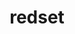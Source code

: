 ---
title: "redset"
layout: cache
categories: [package, develop]
meta: {"compilers": ["cce@18.0.0", "gcc@11.1.0", "gcc@11.4.0", "gcc@7.5.0", "intel-oneapi-compilers@2025.1.0"], "num_specs": 100, "num_specs_by_stack": {"data-vis-sdk": 17, "e4s": 22, "e4s-cray-rhel": 11, "e4s-neoverse-v2": 22, "e4s-oneapi": 12, "radiuss": 16, "root": 100}, "oss": ["rhel8", "ubuntu18.04", "ubuntu20.04", "ubuntu22.04"], "platforms": ["linux"], "stacks": ["data-vis-sdk", "e4s", "e4s-cray-rhel", "e4s-neoverse-v2", "e4s-oneapi", "radiuss", "root"], "targets": ["neoverse_v2", "x86_64_v3"], "versions": ["0.4.0"]}
spec_details: [{"compiler": "gcc@11.4.0", "hash": "2bgnkifylo3zjkgcc5cz5raj4d6imc6c", "os": "ubuntu22.04", "platform": "linux", "size": "-", "stacks": ["e4s-neoverse-v2", "root"], "target": "neoverse_v2", "variants": ["build_system=cmake", "build_type=Release", "~cuda", "generator=make", "~ipo", "~openmp", "~pthreads", "+shared"], "versions": ["0.4.0"]}, {"compiler": "cce@18.0.0", "hash": "2lxltnb2ak6dnpgoxljpudcuwdqil7e4", "os": "rhel8", "platform": "linux", "size": "-", "stacks": ["e4s-cray-rhel", "root"], "target": "x86_64_v3", "variants": ["build_system=cmake", "build_type=Release", "~cuda", "generator=make", "~ipo", "~openmp", "~pthreads", "+shared"], "versions": ["0.4.0"]}, {"compiler": "gcc@11.1.0", "hash": "2pfltbrmk6gktiqtb6ahcqadb6nrdjuj", "os": "ubuntu20.04", "platform": "linux", "size": "-", "stacks": ["data-vis-sdk", "root"], "target": "x86_64_v3", "variants": ["build_system=cmake", "build_type=Release", "~cuda", "generator=make", "~ipo", "~openmp", "~pthreads", "+shared"], "versions": ["0.4.0"]}, {"compiler": "gcc@11.4.0", "hash": "2wc4laueencw2z6ujaabi6yty2wim6py", "os": "ubuntu22.04", "platform": "linux", "size": "-", "stacks": ["e4s", "root"], "target": "x86_64_v3", "variants": ["build_system=cmake", "build_type=Release", "~cuda", "generator=make", "~ipo", "~openmp", "~pthreads", "+shared"], "versions": ["0.4.0"]}, {"compiler": "gcc@11.4.0", "hash": "3khqqhdj366ypf5tofgbcq4mjpse5def", "os": "ubuntu22.04", "platform": "linux", "size": "-", "stacks": ["e4s", "root"], "target": "x86_64_v3", "variants": ["build_system=cmake", "build_type=Release", "~cuda", "generator=make", "~ipo", "~openmp", "~pthreads", "+shared"], "versions": ["0.4.0"]}, {"compiler": "cce@18.0.0", "hash": "4vuhfk27q5jkczlnpid7xiwi3d6adq6e", "os": "rhel8", "platform": "linux", "size": "-", "stacks": ["e4s-cray-rhel", "root"], "target": "x86_64_v3", "variants": ["build_system=cmake", "build_type=Release", "~cuda", "generator=make", "~ipo", "~openmp", "~pthreads", "+shared"], "versions": ["0.4.0"]}, {"compiler": "gcc@11.1.0", "hash": "4yr2qa5lyispv5p6gxyosw5leuk7lrax", "os": "ubuntu20.04", "platform": "linux", "size": "-", "stacks": ["data-vis-sdk", "root"], "target": "x86_64_v3", "variants": ["build_system=cmake", "build_type=Release", "~cuda", "generator=make", "~ipo", "~openmp", "~pthreads", "+shared"], "versions": ["0.4.0"]}, {"compiler": "gcc@11.4.0", "hash": "4yxfwldxdfmsovcpyrgyn57po5t7imew", "os": "ubuntu22.04", "platform": "linux", "size": "-", "stacks": ["e4s-neoverse-v2", "root"], "target": "neoverse_v2", "variants": ["build_system=cmake", "build_type=Release", "~cuda", "generator=make", "~ipo", "~openmp", "~pthreads", "+shared"], "versions": ["0.4.0"]}, {"compiler": "gcc@7.5.0", "hash": "5co76c5bnjptcwysbbsq2onnnpwkmwau", "os": "ubuntu18.04", "platform": "linux", "size": "-", "stacks": ["radiuss", "root"], "target": "x86_64_v3", "variants": ["build_system=cmake", "build_type=Release", "~cuda", "generator=make", "~ipo", "~openmp", "~pthreads", "+shared"], "versions": ["0.4.0"]}, {"compiler": "intel-oneapi-compilers@2025.1.0", "hash": "5dhi4p2i3vsxt6g37hszezmvyfc7a36x", "os": "ubuntu22.04", "platform": "linux", "size": "-", "stacks": ["e4s-oneapi", "root"], "target": "x86_64_v3", "variants": ["build_system=cmake", "build_type=Release", "~cuda", "generator=make", "~ipo", "~openmp", "~pthreads", "+shared"], "versions": ["0.4.0"]}, {"compiler": "gcc@7.5.0", "hash": "6h7joadq3y32cpnaefbe66ggqgaj5mbh", "os": "ubuntu18.04", "platform": "linux", "size": "-", "stacks": ["radiuss", "root"], "target": "x86_64_v3", "variants": ["build_system=cmake", "build_type=Release", "~cuda", "generator=make", "~ipo", "~openmp", "~pthreads", "+shared"], "versions": ["0.4.0"]}, {"compiler": "gcc@11.4.0", "hash": "6id275aetbralo4d2bu4tlqpvfpfalhm", "os": "ubuntu22.04", "platform": "linux", "size": "-", "stacks": ["e4s", "root"], "target": "x86_64_v3", "variants": ["build_system=cmake", "build_type=Release", "~cuda", "generator=make", "~ipo", "~openmp", "~pthreads", "+shared"], "versions": ["0.4.0"]}, {"compiler": "gcc@11.4.0", "hash": "6x7r2wrlgn2v4qwtd4vfcksasfrplbbk", "os": "ubuntu22.04", "platform": "linux", "size": "-", "stacks": ["e4s-neoverse-v2", "root"], "target": "neoverse_v2", "variants": ["build_system=cmake", "build_type=Release", "~cuda", "generator=make", "~ipo", "~openmp", "~pthreads", "+shared"], "versions": ["0.4.0"]}, {"compiler": "gcc@11.4.0", "hash": "7e4pjgorsnc4lza254qbyfnymuuthsom", "os": "ubuntu22.04", "platform": "linux", "size": "-", "stacks": ["e4s", "root"], "target": "x86_64_v3", "variants": ["build_system=cmake", "build_type=Release", "~cuda", "generator=make", "~ipo", "~openmp", "~pthreads", "+shared"], "versions": ["0.4.0"]}, {"compiler": "gcc@11.1.0", "hash": "7t6t333664xgyzf3u2sg4fynmvllco52", "os": "ubuntu20.04", "platform": "linux", "size": "-", "stacks": ["data-vis-sdk", "root"], "target": "x86_64_v3", "variants": ["build_system=cmake", "build_type=Release", "~cuda", "generator=make", "~ipo", "~openmp", "~pthreads", "+shared"], "versions": ["0.4.0"]}, {"compiler": "gcc@11.4.0", "hash": "ajj4pbsqd4uh3domv7oi5o6tod5ibrps", "os": "ubuntu22.04", "platform": "linux", "size": "-", "stacks": ["e4s-neoverse-v2", "root"], "target": "neoverse_v2", "variants": ["build_system=cmake", "build_type=Release", "~cuda", "generator=make", "~ipo", "~openmp", "~pthreads", "+shared"], "versions": ["0.4.0"]}, {"compiler": "gcc@11.4.0", "hash": "als5fjk3rmncnuphkpjkrfuod6rohqj2", "os": "ubuntu22.04", "platform": "linux", "size": "-", "stacks": ["e4s", "root"], "target": "x86_64_v3", "variants": ["build_system=cmake", "build_type=Release", "~cuda", "generator=make", "~ipo", "~openmp", "~pthreads", "+shared"], "versions": ["0.4.0"]}, {"compiler": "intel-oneapi-compilers@2025.1.0", "hash": "b72drirnuxtoyvd7rt4zpflzzxthsidh", "os": "ubuntu22.04", "platform": "linux", "size": "-", "stacks": ["e4s-oneapi", "root"], "target": "x86_64_v3", "variants": ["build_system=cmake", "build_type=Release", "~cuda", "generator=make", "~ipo", "~openmp", "~pthreads", "+shared"], "versions": ["0.4.0"]}, {"compiler": "gcc@11.4.0", "hash": "bj22p6vefcteaeyewu7igwz6tts2hv5m", "os": "ubuntu22.04", "platform": "linux", "size": "-", "stacks": ["e4s-neoverse-v2", "root"], "target": "neoverse_v2", "variants": ["build_system=cmake", "build_type=Release", "~cuda", "generator=make", "~ipo", "~openmp", "~pthreads", "+shared"], "versions": ["0.4.0"]}, {"compiler": "cce@18.0.0", "hash": "bkb4rntkwq2i4fes6hnbg3vvwy7j4fxv", "os": "rhel8", "platform": "linux", "size": "-", "stacks": ["e4s-cray-rhel", "root"], "target": "x86_64_v3", "variants": ["build_system=cmake", "build_type=Release", "~cuda", "generator=make", "~ipo", "~openmp", "~pthreads", "+shared"], "versions": ["0.4.0"]}, {"compiler": "gcc@11.4.0", "hash": "bkcz3o2gm2hyakrldafrjpla56ff6cnx", "os": "ubuntu22.04", "platform": "linux", "size": "-", "stacks": ["e4s-neoverse-v2", "root"], "target": "neoverse_v2", "variants": ["build_system=cmake", "build_type=Release", "~cuda", "generator=make", "~ipo", "~openmp", "~pthreads", "+shared"], "versions": ["0.4.0"]}, {"compiler": "gcc@11.4.0", "hash": "bkivmfwid22f736fqvovexssidgnstbx", "os": "ubuntu22.04", "platform": "linux", "size": "-", "stacks": ["e4s", "root"], "target": "x86_64_v3", "variants": ["build_system=cmake", "build_type=Release", "~cuda", "generator=make", "~ipo", "~openmp", "~pthreads", "+shared"], "versions": ["0.4.0"]}, {"compiler": "intel-oneapi-compilers@2025.1.0", "hash": "blrl4vpbh5t5iv23jvnicb4xbzxsro3b", "os": "ubuntu22.04", "platform": "linux", "size": "-", "stacks": ["e4s-oneapi", "root"], "target": "x86_64_v3", "variants": ["build_system=cmake", "build_type=Release", "~cuda", "generator=make", "~ipo", "~openmp", "~pthreads", "+shared"], "versions": ["0.4.0"]}, {"compiler": "gcc@11.4.0", "hash": "bog3nwtmid5i2g4yqh2kng2lpetd3ijl", "os": "ubuntu22.04", "platform": "linux", "size": "-", "stacks": ["e4s", "root"], "target": "x86_64_v3", "variants": ["build_system=cmake", "build_type=Release", "~cuda", "generator=make", "~ipo", "~openmp", "~pthreads", "+shared"], "versions": ["0.4.0"]}, {"compiler": "gcc@11.1.0", "hash": "c3g7fw4vv4vvqdvuvwatuvnf342cvjio", "os": "ubuntu20.04", "platform": "linux", "size": "-", "stacks": ["data-vis-sdk", "root"], "target": "x86_64_v3", "variants": ["build_system=cmake", "build_type=Release", "~cuda", "generator=make", "~ipo", "~openmp", "~pthreads", "+shared"], "versions": ["0.4.0"]}, {"compiler": "gcc@11.4.0", "hash": "com6f4tkkgl4zz5b65roqwudpnpfvv2r", "os": "ubuntu22.04", "platform": "linux", "size": "-", "stacks": ["e4s-neoverse-v2", "root"], "target": "neoverse_v2", "variants": ["build_system=cmake", "build_type=Release", "~cuda", "generator=make", "~ipo", "~openmp", "~pthreads", "+shared"], "versions": ["0.4.0"]}, {"compiler": "gcc@11.4.0", "hash": "ctsdrrwzyevvnbaaytvtjmqijjgklrxx", "os": "ubuntu22.04", "platform": "linux", "size": "-", "stacks": ["e4s-neoverse-v2", "root"], "target": "neoverse_v2", "variants": ["build_system=cmake", "build_type=Release", "~cuda", "generator=make", "~ipo", "~openmp", "~pthreads", "+shared"], "versions": ["0.4.0"]}, {"compiler": "gcc@11.4.0", "hash": "cy4ok7pwwjxded6qdbojinaof5gdlzux", "os": "ubuntu22.04", "platform": "linux", "size": "-", "stacks": ["e4s", "root"], "target": "x86_64_v3", "variants": ["build_system=cmake", "build_type=Release", "~cuda", "generator=make", "~ipo", "~openmp", "~pthreads", "+shared"], "versions": ["0.4.0"]}, {"compiler": "cce@18.0.0", "hash": "de6gevz6hl4kux667rzfpl2obhviubcp", "os": "rhel8", "platform": "linux", "size": "-", "stacks": ["e4s-cray-rhel", "root"], "target": "x86_64_v3", "variants": ["build_system=cmake", "build_type=Release", "~cuda", "generator=make", "~ipo", "~openmp", "~pthreads", "+shared"], "versions": ["0.4.0"]}, {"compiler": "gcc@11.1.0", "hash": "dfvussuufamglyp7g6sk7u7qv7uib7kc", "os": "ubuntu20.04", "platform": "linux", "size": "-", "stacks": ["data-vis-sdk", "root"], "target": "x86_64_v3", "variants": ["build_system=cmake", "build_type=Release", "~cuda", "generator=make", "~ipo", "~openmp", "~pthreads", "+shared"], "versions": ["0.4.0"]}, {"compiler": "gcc@11.4.0", "hash": "dqq7aw2tanxuvxc7kr2b6hwcwrhazcug", "os": "ubuntu22.04", "platform": "linux", "size": "-", "stacks": ["e4s-neoverse-v2", "root"], "target": "neoverse_v2", "variants": ["build_system=cmake", "build_type=Release", "~cuda", "generator=make", "~ipo", "~openmp", "~pthreads", "+shared"], "versions": ["0.4.0"]}, {"compiler": "gcc@11.4.0", "hash": "dvrvjwvzccl7bj4dzntz4vv4h5unwe2g", "os": "ubuntu22.04", "platform": "linux", "size": "-", "stacks": ["e4s-neoverse-v2", "root"], "target": "neoverse_v2", "variants": ["build_system=cmake", "build_type=Release", "~cuda", "generator=make", "~ipo", "~openmp", "~pthreads", "+shared"], "versions": ["0.4.0"]}, {"compiler": "cce@18.0.0", "hash": "dvteclocawqralq435wcaq3qtohemi54", "os": "rhel8", "platform": "linux", "size": "-", "stacks": ["e4s-cray-rhel", "root"], "target": "x86_64_v3", "variants": ["build_system=cmake", "build_type=Release", "~cuda", "generator=make", "~ipo", "~openmp", "~pthreads", "+shared"], "versions": ["0.4.0"]}, {"compiler": "intel-oneapi-compilers@2025.1.0", "hash": "e4r4qmep6sigfbqutcxxe5wlf322237x", "os": "ubuntu22.04", "platform": "linux", "size": "-", "stacks": ["e4s-oneapi", "root"], "target": "x86_64_v3", "variants": ["build_system=cmake", "build_type=Release", "~cuda", "generator=make", "~ipo", "~openmp", "~pthreads", "+shared"], "versions": ["0.4.0"]}, {"compiler": "gcc@11.1.0", "hash": "egm4rn6kaiae6qxv4vwwawtzhpokntyg", "os": "ubuntu20.04", "platform": "linux", "size": "-", "stacks": ["data-vis-sdk", "root"], "target": "x86_64_v3", "variants": ["build_system=cmake", "build_type=Release", "~cuda", "generator=make", "~ipo", "~openmp", "~pthreads", "+shared"], "versions": ["0.4.0"]}, {"compiler": "gcc@11.4.0", "hash": "egogun4wz5d5mptj3ojqbbicv5bglufy", "os": "ubuntu22.04", "platform": "linux", "size": "-", "stacks": ["e4s", "root"], "target": "x86_64_v3", "variants": ["build_system=cmake", "build_type=Release", "~cuda", "generator=make", "~ipo", "~openmp", "~pthreads", "+shared"], "versions": ["0.4.0"]}, {"compiler": "gcc@11.4.0", "hash": "f2dgbe5yqiporsk2j5kwwq7fk6poog3k", "os": "ubuntu22.04", "platform": "linux", "size": "-", "stacks": ["e4s-neoverse-v2", "root"], "target": "neoverse_v2", "variants": ["build_system=cmake", "build_type=Release", "~cuda", "generator=make", "~ipo", "~openmp", "~pthreads", "+shared"], "versions": ["0.4.0"]}, {"compiler": "gcc@7.5.0", "hash": "ft636mclnp7ofomnwynun2blia77a2be", "os": "ubuntu18.04", "platform": "linux", "size": "-", "stacks": ["radiuss", "root"], "target": "x86_64_v3", "variants": ["build_system=cmake", "build_type=Release", "~cuda", "generator=make", "~ipo", "~openmp", "~pthreads", "+shared"], "versions": ["0.4.0"]}, {"compiler": "gcc@11.4.0", "hash": "fxtmx2l4nx2wpg4ttowp7eut7mqoz6x3", "os": "ubuntu22.04", "platform": "linux", "size": "-", "stacks": ["e4s-neoverse-v2", "root"], "target": "neoverse_v2", "variants": ["build_system=cmake", "build_type=Release", "~cuda", "generator=make", "~ipo", "~openmp", "~pthreads", "+shared"], "versions": ["0.4.0"]}, {"compiler": "gcc@11.1.0", "hash": "g3zz3cjfqcreuy52b42vvfa3wcg7rem2", "os": "ubuntu20.04", "platform": "linux", "size": "-", "stacks": ["data-vis-sdk", "root"], "target": "x86_64_v3", "variants": ["build_system=cmake", "build_type=Release", "~cuda", "generator=make", "~ipo", "~openmp", "~pthreads", "+shared"], "versions": ["0.4.0"]}, {"compiler": "gcc@7.5.0", "hash": "gbzgjbf2joiufn7vll5jbxwjzzzpwsow", "os": "ubuntu18.04", "platform": "linux", "size": "-", "stacks": ["radiuss", "root"], "target": "x86_64_v3", "variants": ["build_system=cmake", "build_type=Release", "~cuda", "generator=make", "~ipo", "~openmp", "~pthreads", "+shared"], "versions": ["0.4.0"]}, {"compiler": "gcc@11.4.0", "hash": "gvl3xkfznv6pmhq5x7vhf2zwvlu4q6kk", "os": "ubuntu22.04", "platform": "linux", "size": "-", "stacks": ["e4s-neoverse-v2", "root"], "target": "neoverse_v2", "variants": ["build_system=cmake", "build_type=Release", "~cuda", "generator=make", "~ipo", "~openmp", "~pthreads", "+shared"], "versions": ["0.4.0"]}, {"compiler": "gcc@7.5.0", "hash": "h5ltqx7brhwymj767zuccmyxhsasx4xf", "os": "ubuntu18.04", "platform": "linux", "size": "-", "stacks": ["radiuss", "root"], "target": "x86_64_v3", "variants": ["build_system=cmake", "build_type=Release", "~cuda", "generator=make", "~ipo", "~openmp", "~pthreads", "+shared"], "versions": ["0.4.0"]}, {"compiler": "gcc@7.5.0", "hash": "heuz2465puvtkl33lkuru6tazdz4i5zt", "os": "ubuntu18.04", "platform": "linux", "size": "-", "stacks": ["radiuss", "root"], "target": "x86_64_v3", "variants": ["build_system=cmake", "build_type=Release", "~cuda", "generator=make", "~ipo", "~openmp", "~pthreads", "+shared"], "versions": ["0.4.0"]}, {"compiler": "gcc@7.5.0", "hash": "hf2zkf6r2jhlpirl4kutestuomfdbmwd", "os": "ubuntu18.04", "platform": "linux", "size": "-", "stacks": ["radiuss", "root"], "target": "x86_64_v3", "variants": ["build_system=cmake", "build_type=Release", "~cuda", "generator=make", "~ipo", "~openmp", "~pthreads", "+shared"], "versions": ["0.4.0"]}, {"compiler": "intel-oneapi-compilers@2025.1.0", "hash": "hx65juyvqvojzgnr6wfjitmss3oknwff", "os": "ubuntu22.04", "platform": "linux", "size": "-", "stacks": ["e4s-oneapi", "root"], "target": "x86_64_v3", "variants": ["build_system=cmake", "build_type=Release", "~cuda", "generator=make", "~ipo", "~openmp", "~pthreads", "+shared"], "versions": ["0.4.0"]}, {"compiler": "gcc@7.5.0", "hash": "i3qiuntu6yg6wdk6kbgta3azeklazabo", "os": "ubuntu18.04", "platform": "linux", "size": "-", "stacks": ["radiuss", "root"], "target": "x86_64_v3", "variants": ["build_system=cmake", "build_type=Release", "~cuda", "generator=make", "~ipo", "~openmp", "~pthreads", "+shared"], "versions": ["0.4.0"]}, {"compiler": "gcc@7.5.0", "hash": "i6cvoxvnomdgpslmimrfd4aj3pps6uva", "os": "ubuntu18.04", "platform": "linux", "size": "-", "stacks": ["radiuss", "root"], "target": "x86_64_v3", "variants": ["build_system=cmake", "build_type=Release", "~cuda", "generator=make", "~ipo", "~openmp", "~pthreads", "+shared"], "versions": ["0.4.0"]}, {"compiler": "intel-oneapi-compilers@2025.1.0", "hash": "j72xuajvjfzvgziqs44aynn43oki53uz", "os": "ubuntu22.04", "platform": "linux", "size": "-", "stacks": ["e4s-oneapi", "root"], "target": "x86_64_v3", "variants": ["build_system=cmake", "build_type=Release", "~cuda", "generator=make", "~ipo", "~openmp", "~pthreads", "+shared"], "versions": ["0.4.0"]}, {"compiler": "gcc@11.4.0", "hash": "jcnudl3d34mfbao6dkaf3lzzy4llblbg", "os": "ubuntu22.04", "platform": "linux", "size": "-", "stacks": ["e4s-neoverse-v2", "root"], "target": "neoverse_v2", "variants": ["build_system=cmake", "build_type=Release", "~cuda", "generator=make", "~ipo", "~openmp", "~pthreads", "+shared"], "versions": ["0.4.0"]}, {"compiler": "cce@18.0.0", "hash": "jspeokial4ybm7dzm3yxvsemxdv4eahl", "os": "rhel8", "platform": "linux", "size": "-", "stacks": ["e4s-cray-rhel", "root"], "target": "x86_64_v3", "variants": ["build_system=cmake", "build_type=Release", "~cuda", "generator=make", "~ipo", "~openmp", "~pthreads", "+shared"], "versions": ["0.4.0"]}, {"compiler": "intel-oneapi-compilers@2025.1.0", "hash": "jy5j77p22cf4tgnjkwrtmjazaya23hhw", "os": "ubuntu22.04", "platform": "linux", "size": "-", "stacks": ["e4s-oneapi", "root"], "target": "x86_64_v3", "variants": ["build_system=cmake", "build_type=Release", "~cuda", "generator=make", "~ipo", "~openmp", "~pthreads", "+shared"], "versions": ["0.4.0"]}, {"compiler": "gcc@7.5.0", "hash": "k47rtnwxb5sb64eqjiaasyhcsts4smqg", "os": "ubuntu18.04", "platform": "linux", "size": "-", "stacks": ["radiuss", "root"], "target": "x86_64_v3", "variants": ["build_system=cmake", "build_type=Release", "~cuda", "generator=make", "~ipo", "~openmp", "~pthreads", "+shared"], "versions": ["0.4.0"]}, {"compiler": "gcc@11.4.0", "hash": "ke3qqqny533ky5b3a3ul5hh47vbn2wzy", "os": "ubuntu22.04", "platform": "linux", "size": "-", "stacks": ["e4s", "root"], "target": "x86_64_v3", "variants": ["build_system=cmake", "build_type=Release", "~cuda", "generator=make", "~ipo", "~openmp", "~pthreads", "+shared"], "versions": ["0.4.0"]}, {"compiler": "gcc@11.4.0", "hash": "kh3l527izv5gl4wej4dostcrzkkoosav", "os": "ubuntu22.04", "platform": "linux", "size": "-", "stacks": ["e4s", "root"], "target": "x86_64_v3", "variants": ["build_system=cmake", "build_type=Release", "~cuda", "generator=make", "~ipo", "~openmp", "~pthreads", "+shared"], "versions": ["0.4.0"]}, {"compiler": "gcc@7.5.0", "hash": "kwcte26hnlzyw77fjbhexzcmvkmobxfo", "os": "ubuntu18.04", "platform": "linux", "size": "-", "stacks": ["radiuss", "root"], "target": "x86_64_v3", "variants": ["build_system=cmake", "build_type=Release", "~cuda", "generator=make", "~ipo", "~openmp", "~pthreads", "+shared"], "versions": ["0.4.0"]}, {"compiler": "gcc@11.4.0", "hash": "kwepbjuggn56a5eleqecqenaq2bgeyfs", "os": "ubuntu22.04", "platform": "linux", "size": "-", "stacks": ["e4s-neoverse-v2", "root"], "target": "neoverse_v2", "variants": ["build_system=cmake", "build_type=Release", "~cuda", "generator=make", "~ipo", "~openmp", "~pthreads", "+shared"], "versions": ["0.4.0"]}, {"compiler": "gcc@11.1.0", "hash": "ljs7jae6aepc7uw5hmxbccogp2gi7msa", "os": "ubuntu20.04", "platform": "linux", "size": "-", "stacks": ["data-vis-sdk", "root"], "target": "x86_64_v3", "variants": ["build_system=cmake", "build_type=Release", "~cuda", "generator=make", "~ipo", "~openmp", "~pthreads", "+shared"], "versions": ["0.4.0"]}, {"compiler": "gcc@11.4.0", "hash": "lkgtleogwbbycxh2xntd5ybsyerfped5", "os": "ubuntu22.04", "platform": "linux", "size": "-", "stacks": ["e4s-neoverse-v2", "root"], "target": "neoverse_v2", "variants": ["build_system=cmake", "build_type=Release", "~cuda", "generator=make", "~ipo", "~openmp", "~pthreads", "+shared"], "versions": ["0.4.0"]}, {"compiler": "gcc@11.4.0", "hash": "m4o25npu6ez76hkd5zeeok2vitr36cmc", "os": "ubuntu22.04", "platform": "linux", "size": "-", "stacks": ["e4s", "root"], "target": "x86_64_v3", "variants": ["build_system=cmake", "build_type=Release", "~cuda", "generator=make", "~ipo", "~openmp", "~pthreads", "+shared"], "versions": ["0.4.0"]}, {"compiler": "gcc@11.4.0", "hash": "m5buwfhwmmn5nohppuhfuae2b6hswqxu", "os": "ubuntu22.04", "platform": "linux", "size": "-", "stacks": ["e4s-neoverse-v2", "root"], "target": "neoverse_v2", "variants": ["build_system=cmake", "build_type=Release", "~cuda", "generator=make", "~ipo", "~openmp", "~pthreads", "+shared"], "versions": ["0.4.0"]}, {"compiler": "cce@18.0.0", "hash": "mbm4j5ddvdnajwapar7kncl2hcujp5hp", "os": "rhel8", "platform": "linux", "size": "-", "stacks": ["e4s-cray-rhel", "root"], "target": "x86_64_v3", "variants": ["build_system=cmake", "build_type=Release", "~cuda", "generator=make", "~ipo", "~openmp", "~pthreads", "+shared"], "versions": ["0.4.0"]}, {"compiler": "gcc@11.4.0", "hash": "mdzsiyrbqduyz7kfzdo43vqqrybxhhe3", "os": "ubuntu22.04", "platform": "linux", "size": "-", "stacks": ["e4s-neoverse-v2", "root"], "target": "neoverse_v2", "variants": ["build_system=cmake", "build_type=Release", "~cuda", "generator=make", "~ipo", "~openmp", "~pthreads", "+shared"], "versions": ["0.4.0"]}, {"compiler": "intel-oneapi-compilers@2025.1.0", "hash": "n5b35l4s24cb323ltat7cx6dgu5i7ynp", "os": "ubuntu22.04", "platform": "linux", "size": "-", "stacks": ["e4s-oneapi", "root"], "target": "x86_64_v3", "variants": ["build_system=cmake", "build_type=Release", "~cuda", "generator=make", "~ipo", "~openmp", "~pthreads", "+shared"], "versions": ["0.4.0"]}, {"compiler": "gcc@11.1.0", "hash": "n5jhcppuurmw3pavclcmmuti3yjab6rc", "os": "ubuntu20.04", "platform": "linux", "size": "-", "stacks": ["data-vis-sdk", "root"], "target": "x86_64_v3", "variants": ["build_system=cmake", "build_type=Release", "~cuda", "generator=make", "~ipo", "~openmp", "~pthreads", "+shared"], "versions": ["0.4.0"]}, {"compiler": "intel-oneapi-compilers@2025.1.0", "hash": "nqbyjzvjm4dg55cz4hexbn6xdrfaegxy", "os": "ubuntu22.04", "platform": "linux", "size": "-", "stacks": ["e4s-oneapi", "root"], "target": "x86_64_v3", "variants": ["build_system=cmake", "build_type=Release", "~cuda", "generator=make", "~ipo", "~openmp", "~pthreads", "+shared"], "versions": ["0.4.0"]}, {"compiler": "gcc@11.4.0", "hash": "p35nma2bqwjxxorubpaglguaofsc6que", "os": "ubuntu22.04", "platform": "linux", "size": "-", "stacks": ["e4s", "root"], "target": "x86_64_v3", "variants": ["build_system=cmake", "build_type=Release", "~cuda", "generator=make", "~ipo", "~openmp", "~pthreads", "+shared"], "versions": ["0.4.0"]}, {"compiler": "gcc@11.4.0", "hash": "piixe57kughqbh5rae2xt6ggw7am7z7x", "os": "ubuntu22.04", "platform": "linux", "size": "-", "stacks": ["e4s", "root"], "target": "x86_64_v3", "variants": ["build_system=cmake", "build_type=Release", "~cuda", "generator=make", "~ipo", "~openmp", "~pthreads", "+shared"], "versions": ["0.4.0"]}, {"compiler": "gcc@11.4.0", "hash": "pnfpvvbfugi3edypve6u6tnczerfepxw", "os": "ubuntu22.04", "platform": "linux", "size": "-", "stacks": ["e4s", "root"], "target": "x86_64_v3", "variants": ["build_system=cmake", "build_type=Release", "~cuda", "generator=make", "~ipo", "~openmp", "~pthreads", "+shared"], "versions": ["0.4.0"]}, {"compiler": "gcc@7.5.0", "hash": "ppv6jfoaoq2tcnmykgdzckzhjbsn4ve2", "os": "ubuntu18.04", "platform": "linux", "size": "-", "stacks": ["radiuss", "root"], "target": "x86_64_v3", "variants": ["build_system=cmake", "build_type=Release", "~cuda", "generator=make", "~ipo", "~openmp", "~pthreads", "+shared"], "versions": ["0.4.0"]}, {"compiler": "gcc@11.4.0", "hash": "q7kgsg3dbuzojotj37kh7sjrazv6am72", "os": "ubuntu22.04", "platform": "linux", "size": "-", "stacks": ["e4s", "root"], "target": "x86_64_v3", "variants": ["build_system=cmake", "build_type=Release", "~cuda", "generator=make", "~ipo", "~openmp", "~pthreads", "+shared"], "versions": ["0.4.0"]}, {"compiler": "gcc@7.5.0", "hash": "qpcsixgbicntq6u6cwumat3kwck6hptt", "os": "ubuntu18.04", "platform": "linux", "size": "-", "stacks": ["radiuss", "root"], "target": "x86_64_v3", "variants": ["build_system=cmake", "build_type=Release", "~cuda", "generator=make", "~ipo", "~openmp", "~pthreads", "+shared"], "versions": ["0.4.0"]}, {"compiler": "gcc@11.4.0", "hash": "qwgvgd3zl7laig7j35aqfi75xqrcsumm", "os": "ubuntu22.04", "platform": "linux", "size": "-", "stacks": ["e4s", "root"], "target": "x86_64_v3", "variants": ["build_system=cmake", "build_type=Release", "~cuda", "generator=make", "~ipo", "~openmp", "~pthreads", "+shared"], "versions": ["0.4.0"]}, {"compiler": "gcc@11.4.0", "hash": "rb5wwl7vmejzwnyexdw5tatqzhnnhdvn", "os": "ubuntu22.04", "platform": "linux", "size": "-", "stacks": ["e4s", "root"], "target": "x86_64_v3", "variants": ["build_system=cmake", "build_type=Release", "~cuda", "generator=make", "~ipo", "~openmp", "~pthreads", "+shared"], "versions": ["0.4.0"]}, {"compiler": "gcc@11.4.0", "hash": "rl7pj7zp7jduqkauwcz2fl6qhh5w7yyl", "os": "ubuntu22.04", "platform": "linux", "size": "-", "stacks": ["e4s-neoverse-v2", "root"], "target": "neoverse_v2", "variants": ["build_system=cmake", "build_type=Release", "~cuda", "generator=make", "~ipo", "~openmp", "~pthreads", "+shared"], "versions": ["0.4.0"]}, {"compiler": "gcc@7.5.0", "hash": "rpntmt3rud6ffhh7taqxf6lodxnsnzi6", "os": "ubuntu18.04", "platform": "linux", "size": "-", "stacks": ["radiuss", "root"], "target": "x86_64_v3", "variants": ["build_system=cmake", "build_type=Release", "~cuda", "generator=make", "~ipo", "~openmp", "~pthreads", "+shared"], "versions": ["0.4.0"]}, {"compiler": "gcc@11.4.0", "hash": "rqquootxhtzzrn5aw4rxiaysa2clbjwj", "os": "ubuntu22.04", "platform": "linux", "size": "-", "stacks": ["e4s", "root"], "target": "x86_64_v3", "variants": ["build_system=cmake", "build_type=Release", "~cuda", "generator=make", "~ipo", "~openmp", "~pthreads", "+shared"], "versions": ["0.4.0"]}, {"compiler": "gcc@11.4.0", "hash": "rt3ksxlprlsecmj6u4o5o67gjm7j7md4", "os": "ubuntu22.04", "platform": "linux", "size": "-", "stacks": ["e4s-neoverse-v2", "root"], "target": "neoverse_v2", "variants": ["build_system=cmake", "build_type=Release", "~cuda", "generator=make", "~ipo", "~openmp", "~pthreads", "+shared"], "versions": ["0.4.0"]}, {"compiler": "gcc@7.5.0", "hash": "s735y7ue77fqp76x676yv44lazcdjid6", "os": "ubuntu18.04", "platform": "linux", "size": "-", "stacks": ["radiuss", "root"], "target": "x86_64_v3", "variants": ["build_system=cmake", "build_type=Release", "~cuda", "generator=make", "~ipo", "~openmp", "~pthreads", "+shared"], "versions": ["0.4.0"]}, {"compiler": "gcc@11.4.0", "hash": "sq3dxcu6gnw5g2ud7sow7bl7nwmmk53f", "os": "ubuntu22.04", "platform": "linux", "size": "-", "stacks": ["e4s", "root"], "target": "x86_64_v3", "variants": ["build_system=cmake", "build_type=Release", "~cuda", "generator=make", "~ipo", "~openmp", "~pthreads", "+shared"], "versions": ["0.4.0"]}, {"compiler": "cce@18.0.0", "hash": "tlylzpt565haaafot2dvdwf3ntlxqelp", "os": "rhel8", "platform": "linux", "size": "-", "stacks": ["e4s-cray-rhel", "root"], "target": "x86_64_v3", "variants": ["build_system=cmake", "build_type=Release", "~cuda", "generator=make", "~ipo", "~openmp", "~pthreads", "+shared"], "versions": ["0.4.0"]}, {"compiler": "gcc@11.4.0", "hash": "u66mnvz6grjchfoly7u2hheudptle5sk", "os": "ubuntu22.04", "platform": "linux", "size": "-", "stacks": ["e4s-neoverse-v2", "root"], "target": "neoverse_v2", "variants": ["build_system=cmake", "build_type=Release", "~cuda", "generator=make", "~ipo", "~openmp", "~pthreads", "+shared"], "versions": ["0.4.0"]}, {"compiler": "intel-oneapi-compilers@2025.1.0", "hash": "ufei6sn2ft6g2ap245iofuuu7ul2sb2w", "os": "ubuntu22.04", "platform": "linux", "size": "-", "stacks": ["e4s-oneapi", "root"], "target": "x86_64_v3", "variants": ["build_system=cmake", "build_type=Release", "~cuda", "generator=make", "~ipo", "~openmp", "~pthreads", "+shared"], "versions": ["0.4.0"]}, {"compiler": "gcc@11.1.0", "hash": "ulwhvgbbrphu7we5skygqkc3cr73uxnu", "os": "ubuntu20.04", "platform": "linux", "size": "-", "stacks": ["data-vis-sdk", "root"], "target": "x86_64_v3", "variants": ["build_system=cmake", "build_type=Release", "~cuda", "generator=make", "~ipo", "~openmp", "~pthreads", "+shared"], "versions": ["0.4.0"]}, {"compiler": "gcc@11.1.0", "hash": "vk6bluf6qylifkf76nh534o2tniaqa5w", "os": "ubuntu20.04", "platform": "linux", "size": "-", "stacks": ["data-vis-sdk", "root"], "target": "x86_64_v3", "variants": ["build_system=cmake", "build_type=Release", "~cuda", "generator=make", "~ipo", "~openmp", "~pthreads", "+shared"], "versions": ["0.4.0"]}, {"compiler": "intel-oneapi-compilers@2025.1.0", "hash": "w4e7nnbeyhpi4c3ahr5yh2mwzttmwkyo", "os": "ubuntu22.04", "platform": "linux", "size": "-", "stacks": ["e4s-oneapi", "root"], "target": "x86_64_v3", "variants": ["build_system=cmake", "build_type=Release", "~cuda", "generator=make", "~ipo", "~openmp", "~pthreads", "+shared"], "versions": ["0.4.0"]}, {"compiler": "gcc@11.1.0", "hash": "w7nxbdmzfqmzm5uks4naellx3aw7plv6", "os": "ubuntu20.04", "platform": "linux", "size": "-", "stacks": ["data-vis-sdk", "root"], "target": "x86_64_v3", "variants": ["build_system=cmake", "build_type=Release", "~cuda", "generator=make", "~ipo", "~openmp", "~pthreads", "+shared"], "versions": ["0.4.0"]}, {"compiler": "gcc@11.1.0", "hash": "w7zhhmbp4eyloigsljlisbapomdvd3es", "os": "ubuntu20.04", "platform": "linux", "size": "-", "stacks": ["data-vis-sdk", "root"], "target": "x86_64_v3", "variants": ["build_system=cmake", "build_type=Release", "~cuda", "generator=make", "~ipo", "~openmp", "~pthreads", "+shared"], "versions": ["0.4.0"]}, {"compiler": "gcc@7.5.0", "hash": "wtmo3fp5luimpxwowvguxs56a4q2jgyp", "os": "ubuntu18.04", "platform": "linux", "size": "-", "stacks": ["radiuss", "root"], "target": "x86_64_v3", "variants": ["build_system=cmake", "build_type=Release", "~cuda", "generator=make", "~ipo", "~openmp", "~pthreads", "+shared"], "versions": ["0.4.0"]}, {"compiler": "gcc@11.4.0", "hash": "x66qyc2xxbbuxjge2e5pdigzsu5psq5v", "os": "ubuntu22.04", "platform": "linux", "size": "-", "stacks": ["e4s-neoverse-v2", "root"], "target": "neoverse_v2", "variants": ["build_system=cmake", "build_type=Release", "~cuda", "generator=make", "~ipo", "~openmp", "~pthreads", "+shared"], "versions": ["0.4.0"]}, {"compiler": "cce@18.0.0", "hash": "x6wdvc2w5wqd757hvxoaorce74btbfpv", "os": "rhel8", "platform": "linux", "size": "-", "stacks": ["e4s-cray-rhel", "root"], "target": "x86_64_v3", "variants": ["build_system=cmake", "build_type=Release", "~cuda", "generator=make", "~ipo", "~openmp", "~pthreads", "+shared"], "versions": ["0.4.0"]}, {"compiler": "cce@18.0.0", "hash": "xzs76ray22ho4nv6di2n2fvlnwlp5wjt", "os": "rhel8", "platform": "linux", "size": "-", "stacks": ["e4s-cray-rhel", "root"], "target": "x86_64_v3", "variants": ["build_system=cmake", "build_type=Release", "~cuda", "generator=make", "~ipo", "~openmp", "~pthreads", "+shared"], "versions": ["0.4.0"]}, {"compiler": "intel-oneapi-compilers@2025.1.0", "hash": "ybhruy3qhdjvbqvjspsbt6yjdbz7g367", "os": "ubuntu22.04", "platform": "linux", "size": "-", "stacks": ["e4s-oneapi", "root"], "target": "x86_64_v3", "variants": ["build_system=cmake", "build_type=Release", "~cuda", "generator=make", "~ipo", "~openmp", "~pthreads", "+shared"], "versions": ["0.4.0"]}, {"compiler": "gcc@11.1.0", "hash": "ydhbzj6oiacsmcd4b5fqhgywbpuzfbv3", "os": "ubuntu20.04", "platform": "linux", "size": "-", "stacks": ["data-vis-sdk", "root"], "target": "x86_64_v3", "variants": ["build_system=cmake", "build_type=Release", "~cuda", "generator=make", "~ipo", "~openmp", "~pthreads", "+shared"], "versions": ["0.4.0"]}, {"compiler": "gcc@11.4.0", "hash": "yigryychoq4uxeezhokdqlgizp4p7mpd", "os": "ubuntu22.04", "platform": "linux", "size": "-", "stacks": ["e4s", "root"], "target": "x86_64_v3", "variants": ["build_system=cmake", "build_type=Release", "~cuda", "generator=make", "~ipo", "~openmp", "~pthreads", "+shared"], "versions": ["0.4.0"]}, {"compiler": "gcc@11.1.0", "hash": "ylq6pcenkbbbur6wa5cykoh5e6d2cl7s", "os": "ubuntu20.04", "platform": "linux", "size": "-", "stacks": ["data-vis-sdk", "root"], "target": "x86_64_v3", "variants": ["build_system=cmake", "build_type=Release", "~cuda", "generator=make", "~ipo", "~openmp", "~pthreads", "+shared"], "versions": ["0.4.0"]}, {"compiler": "cce@18.0.0", "hash": "z4yxz55zdpkjknazml4ly5rllaerpg24", "os": "rhel8", "platform": "linux", "size": "-", "stacks": ["e4s-cray-rhel", "root"], "target": "x86_64_v3", "variants": ["build_system=cmake", "build_type=Release", "~cuda", "generator=make", "~ipo", "~openmp", "~pthreads", "+shared"], "versions": ["0.4.0"]}, {"compiler": "gcc@11.1.0", "hash": "zd5o7znhy5hul5lapvyrer6btmyji4g2", "os": "ubuntu20.04", "platform": "linux", "size": "-", "stacks": ["data-vis-sdk", "root"], "target": "x86_64_v3", "variants": ["build_system=cmake", "build_type=Release", "~cuda", "generator=make", "~ipo", "~openmp", "~pthreads", "+shared"], "versions": ["0.4.0"]}, {"compiler": "gcc@11.4.0", "hash": "zmsx7yfdmtk3wbmlr27fxtc7wozf3elf", "os": "ubuntu22.04", "platform": "linux", "size": "-", "stacks": ["e4s", "root"], "target": "x86_64_v3", "variants": ["build_system=cmake", "build_type=Release", "~cuda", "generator=make", "~ipo", "~openmp", "~pthreads", "+shared"], "versions": ["0.4.0"]}, {"compiler": "gcc@11.1.0", "hash": "znhhg3uiiojgoenavhsunpkqyfazjjip", "os": "ubuntu20.04", "platform": "linux", "size": "-", "stacks": ["data-vis-sdk", "root"], "target": "x86_64_v3", "variants": ["build_system=cmake", "build_type=Release", "~cuda", "generator=make", "~ipo", "~openmp", "~pthreads", "+shared"], "versions": ["0.4.0"]}]
---